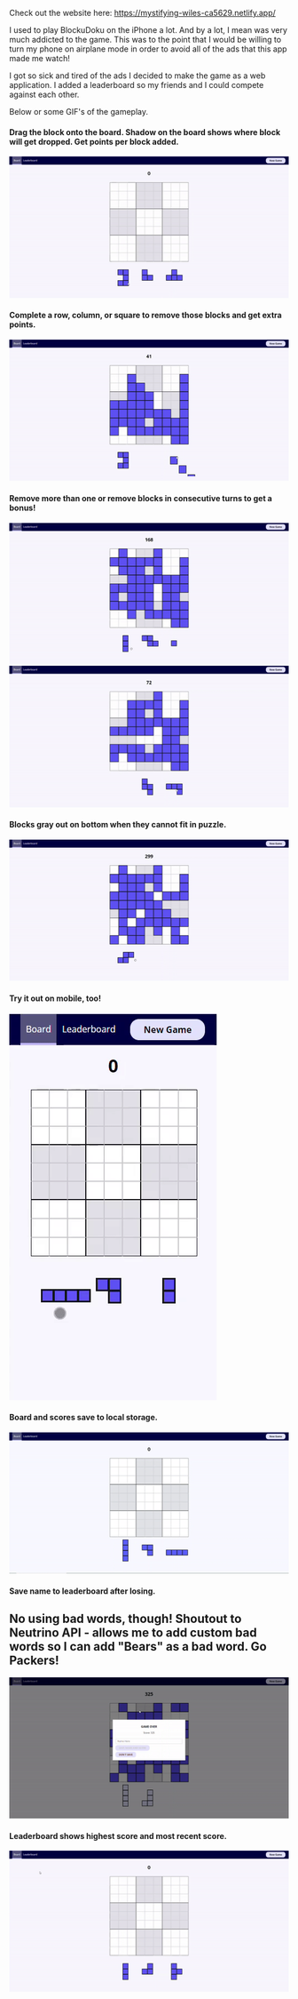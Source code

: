 Check out the website here: https://mystifying-wiles-ca5629.netlify.app/

I used to play BlockuDoku on the iPhone a lot. And by a lot, I mean was very much addicted to the game. This was to the point that I would be willing to turn my phone on airplane mode in order to avoid all of the ads that this app made me watch!

I got so sick and tired of the ads I decided to make the game as a web application. I added a leaderboard so my friends and I could compete against each other. 

Below or some GIF's of the gameplay. 

#### Drag the block onto the board. Shadow on the board shows where block will get dropped. Get points per block added. 
![Basic Gameplay](demo/basicgameplay.gif)


#### Complete a row, column, or square to remove those blocks and get extra points. 
![Complete Row](demo/completerow.gif)


#### Remove more than one or remove blocks in consecutive turns to get a bonus!
![Basic Gameplay](demo/combo.gif)
![Basic Gameplay](demo/consecutive.gif)


#### Blocks gray out on bottom when they cannot fit in puzzle. 
![Basic Gameplay](demo/gameover.gif)


#### Try it out on mobile, too!
![Basic Gameplay](demo/mobile.gif)


#### Board and scores save to local storage. 
![Basic Gameplay](demo/localstorage.gif)


#### Save name to leaderboard after losing. 
## No using bad words, though! Shoutout to Neutrino API - allows me to add custom bad words so I can add "Bears" as a bad word. Go Packers!
![Basic Gameplay](demo/savename.gif)


#### Leaderboard shows highest score and most recent score. 
![Basic Gameplay](demo/highrecent.gif)